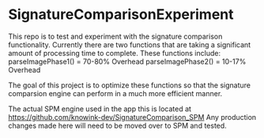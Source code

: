# SignatureComparisonExperiment


This repo is to test and experiment with the signature comparison functionality.
Currently there are two functions that are taking a significant amount of processing time to complete.
These functions include: 
parseImagePhase1() = 70-80% Overhead 
parseImagePhase2() = 10-17% Overhead

The goal of this project is to optimize these functions so that the signature comparsion engine can perform
in a much more efficient manner.

The actual SPM engine used in the app this is located at https://github.com/knowink-dev/SignatureComparison_SPM
Any production changes made here will need to be moved over to SPM and tested. 
